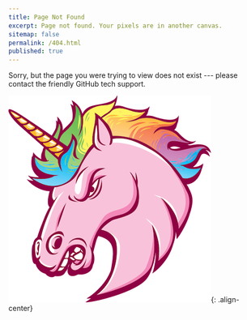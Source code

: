 ```yaml
---
title: Page Not Found
excerpt: Page not found. Your pixels are in another canvas.
sitemap: false
permalink: /404.html
published: true
---
```


Sorry, but the page you were trying to view does not exist --- please contact the friendly GitHub tech support.

![GitHub tech support](assets/unicorn.png){: .align-center}

<script>
  var GOOG_FIXURL_LANG = 'en';
  var GOOG_FIXURL_SITE = '{{ site.url }}'
</script>
<script src="https://linkhelp.clients.google.com/tbproxy/lh/wm/fixurl.js">
</script>
